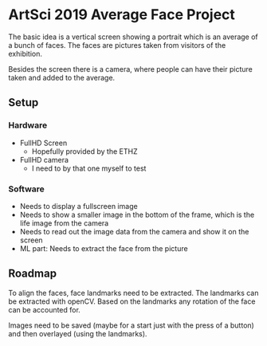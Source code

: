 # ArtSci 2019 Average Face Project

The basic idea is a vertical screen showing a portrait which is an
average of a bunch of faces.  The faces are pictures taken from
visitors of the exhibition.

Besides the screen there is a camera, where people can have their
picture taken and added to the average.

## Setup

### Hardware

- FullHD Screen
  - Hopefully provided by the ETHZ
- FullHD camera
  - I need to by that one myself to test
  
### Software

- Needs to display a fullscreen image
- Needs to show a smaller image in the bottom of the frame, which is
  the life image from the camera
- Needs to read out the image data from the camera and show it on the
  screen
- ML part: Needs to extract the face from the picture

## Roadmap

To align the faces, face landmarks need to be extracted.
The landmarks can be extracted with openCV.
Based on the landmarks any rotation of the face can be accounted for.

Images need to be saved (maybe for a start just with the press of a
button) and then overlayed (using the landmarks).
